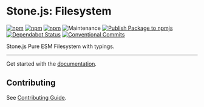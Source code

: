 # Stone.js: Filesystem

[![npm](https://img.shields.io/npm/l/@stone-js/filesystem)](https://opensource.org/licenses/MIT)
[![npm](https://img.shields.io/npm/v/@stone-js/filesystem)](https://www.npmjs.com/package/@stone-js/filesystem)
[![npm](https://img.shields.io/npm/dm/@stone-js/filesystem)](https://www.npmjs.com/package/@stone-js/filesystem)
![Maintenance](https://img.shields.io/maintenance/yes/2025)
[![Publish Package to npmjs](https://github.com/stonemjs/filesystem/actions/workflows/release.yml/badge.svg)](https://github.com/stonemjs/filesystem/actions/workflows/release.yml)
[![Dependabot Status](https://img.shields.io/badge/Dependabot-enabled-brightgreen.svg?logo=dependabot)](https://github.com/stonemjs/filesystem/network/updates)
[![Conventional Commits](https://img.shields.io/badge/Conventional%20Commits-1.0.0-yellow.svg)](https://conventionalcommits.org)

Stone.js Pure ESM Filesystem with typings.

---

Get started with the [documentation](https://stonejs.com/docs).


## Contributing

See [Contributing Guide](https://github.com/stonemjs/filesystem/blob/main/CONTRIBUTING.md).